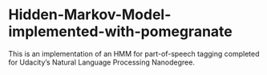 # Hidden-Markov-Model-implemented-with-pomegranate
This is an implementation of an HMM for part-of-speech tagging completed for Udacity’s Natural Language Processing Nanodegree. 
